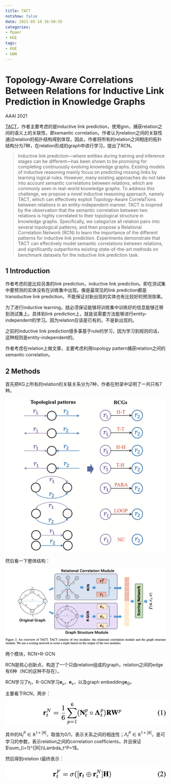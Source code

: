 ```yaml
---
title: TACT
notshow: false
date: 2021-05-10 16:50:55
categories:
- Ppaer
- KGE
tags:
- KGE
- GNN
---
```


# Topology-Aware Correlations Between Relations for Inductive Link Prediction in Knowledge Graphs

AAAI 2021

[TACT](https://github.com/MIRALab-USTC/KG-TACT)，作者主要考虑的是inductive link prediction，使用gnn，捕获relation之间的语义上的关联性，即semantic correlation。作者认为relation之间的关联性通过relation的拓扑结构得到体现，因此，作者将所有的relation之间相连的拓扑结构分为7种，在relation形成的graph中进行学习，提出了RCN。

<!--more-->

> Inductive link prediction—where entities during training and inference stages can be different—has been shown to be promising for completing continuously evolving knowledge graphs. Existing models of inductive reasoning mainly focus on predicting missing links by learning logical rules. However, many existing approaches do not take into account semantic correlations between relations, which are commonly seen in real-world knowledge graphs. To address this challenge, we propose a novel inductive reasoning approach, namely TACT, which can effectively exploit Topology-Aware CorrelaTions between relations in an entity-independent manner. TACT is inspired by the observation that the semantic correlation between two relations is highly correlated to their topological structure in knowledge graphs. Speciﬁcally, we categorize all relation pairs into several topological patterns, and then propose a Relational Correlation Network (RCN) to learn the importance of the different patterns for inductive link prediction. Experiments demonstrate that TACT can effectively model semantic correlations between relations, and signiﬁcantly outperforms existing state-of-the-art methods on benchmark datasets for the inductive link prediction task.

## 1 Introduction

作者考虑的是比较另类的link prediction，inductive link prediction。即在测试集中要预测的实体没有在训练集中出现。像是最常见的link prediction都是transductive link prediction，不能保证对新出现的实体也有比较好的预测效果。

为了进行inductive learning，就必须保证能够将训练集中训练好的信息能够迁移到测试集上。具体到link prediction上，就是说需要方法能够进行entity-independent的学习。因为relation应该是已有的，不是新出现的。

之前的inductive link prediction很多事基于rule的学习，因为学习到规则的话，这种规则是entity-independent的。

作者考虑在relation上做文章，主要考虑利用topology pattern捕获relation之间的semantic correlation。

## 2 Methods

首先把KG上所有的relation的关联关系分为7种，作者在附录中证明了一共只有7种。

![](TACT/image-20210510170648225.png)

然后看一下整体结构：

![](TACT/image-20210510170730416.png)

两个模块，RCN+R-GCN

RCN是核心创新点，构造了一个只由relation组成的graph，relation之间的edge有6种（NC的这种不存在）。

RCN学习了$\mathbf{r}_t$，R-GCN学习$\mathbf{e}_u$，$\mathbf{e}_v$，以及graph embedding$\mathbf{e}_G$。

主要看下RCN，两步：

![](TACT/image-20210510171104138.png)

其中的$N_t^P\in \mathbb{R}^{1\times |R|}$，取值为0/1，表示关系之间的相连性；$\Lambda_t^P\in \mathbb{R}^{1\times |R|}$，是可学习的参数，表示relation之间的correlation coefﬁcients，并且保证 $\sum_{i=1}^{|R|}\Lambda_t^P=1$。

然后得到relation $t$最终表示：

![](TACT/image-20210510171135345.png)

